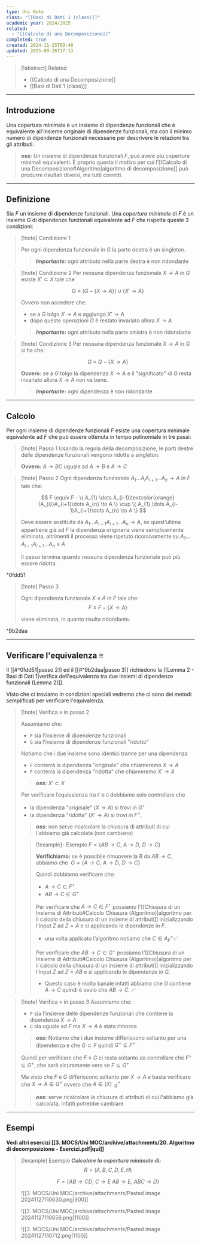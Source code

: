 ```yaml
---
type: Uni Note
class: "[[Basi di Dati 1 (class)]]"
academic year: 2024/2025
related:
  - "[[Calcolo di una Decomposizione]]"
completed: true
created: 2024-11-25T09:40
updated: 2025-09-26T17:13
---
```

>[!abstract] Related
>- [[Calcolo di una Decomposizione]]
>- [[Basi di Dati 1 (class)]]

---
## Introduzione

Una copertura minimale è un insieme di dipendenze funzionali che è equivalente all'insieme originale di dipendenze funzionali, ma con il minimo numero di dipendenze funzionali necessarie per descrivere le relazioni tra gli attributi.

>***oss:*** Un insieme di dipendenze funzionali $F$, può avere più coperture minimali equivalenti. È proprio questo il motivo per cui l’[[Calcolo di una Decomposizione#Algoritmo|algoritmo di decomposizione]] può produrre risultati diversi, ma tutti corretti.

---
## Definizione

Sia $F$ un insieme di dipendenze funzionali. Una *copertura minimale* di $F$ è un insieme $G$ di dipendenze funzionali equivalente ad $F$ che rispetta queste 3 condizioni:

>[!note] Condizione 1
>
>Per ogni dipendenza funzionale in $G$ la parte destra è un singleton. 
>
>>***Importante:*** ogni attributo nella parte destra è non ridondante

>[!note] Condizione 2
>Per nessuna dipendenza funzionale $X\to A$ in $G$ esiste $X’\subset X$ tale che 
>
>$$
>G\equiv (G - \{ X \to A \}) \cup \{ X'\to A \}
>$$ 
>
>Ovvero non accedere che:
>- se a $G$ tolgo $X \to A$ e aggiungo $X'\to A$ 
>- dopo queste operazioni $G$ è restato invariato allora $X \to A$
>  
>>***Importante:*** ogni attributo nella parte sinistra è non ridondante

>[!note] Condizione 3
>Per nessuna dipendenza funzionale $X\to A$ in $G$ si ha che: 
>
>$$
>G\equiv G-\{ X \to A \}
>$$ 
>
>
>**Ovvero:** se a $G$ tolgo la dipendenza $X\to A$ e il "significato" di $G$ resta invariato allora $X \to A$ non va bene.
>  
>>***Importante:*** ogni dipendenza è non ridondante

---
## Calcolo

Per ogni insieme di dipendenze funzionali $F$ esiste una copertura minimale equivalente ad $F$ che può essere ottenuta in tempo polinomiale in tre passi:

>[!note] Passo 1
>Usando la regola della decomposizione, le parti destre delle dipendenze funzionali vengono ridotte a singleton.
>
>**Ovvero:** $A\to BC$ uguale ad $A \to B$ e $A \to C$

>[!note] Passo 2
>Ogni dipendenza funzionale $A_{1} \dots A_{i}A_{i+1}\dots A_{n} \to A$ in $F$ tale che:
>
>$$
>F \equiv F - \{  A_{1} \dots A_{i-1}\textcolor{orange}{A_{i}}A_{i+1}\dots A_{n} \to A \} \cup \{  A_{1} \dots A_{i-1}A_{i+1}\dots A_{n} \to A \}
>$$
>
>Deve essere sostituita da $A_{1}\dots A_{i-1}A_{i+1}\dots A_{n} \to A$, se quest’ultima appartiene già ad $F$  la dipendenza originaria viene semplicemente eliminata, altrimenti il processo viene ripetuto ricorsivamente su $A_{1}\dots A_{i-1}A_{i+1}\dots A_{n} \equiv A$
>
>Il passo termina quando nessuna dipendenza funzionale può più essere ridotta.

^0fdd51

>[!note] Passo 3
>
>Ogni dipendenza funzionale $X \equiv A$ in $F$ tale che:
>$$
>F \equiv  F - \{ X \to  A \}
>$$
>
>viene eliminata, in quanto risulta ridondante.

^9b2daa

---
## Verificare l'equivalenza $\equiv$

Il [[#^0fdd51|passo 2]] ed il [[#^9b2daa|passo 3]] richiedono la [[Lemma 2 - Basi di Dati 1|verifica dell'equivalenza tra due insiemi di dipendenze funzionali (Lemma 2)]].

Visto che ci troviamo in condizioni speciali vedremo che ci sono dei metodi semplificati per verificare l'equivalenza.

>[!note] Verifica $\equiv$ in passo 2
>
>Assumiamo che:
>- `F` sia l’insieme di dipendenze funzionali
>- `G` sia l’insieme di dipendenze funzionali "ridotto"
>  
>  Notiamo che i due insieme sono identici tranne per una dipendenza
>- `F` conterrà la dipendenza "originale" che chiameremo $X\to A$
>- `F` conterrà la dipendenza "ridotta" che chiameremo $X'\to A$
>  
>>***oss:*** $X' \subset X$
>  
>  Per verificare l’equivalenza tra `F` e `G` dobbiamo solo controllare che 
>  - la dipendenza "originale" ($X\to A)$ si trovi in $G^{+}$
>  - la dipendenza "ridotta" ($X'\to A)$ si trovi in $F^{+}$.
>    
>>***oss:*** non serve ricalcolare la chiusura di attributi di cui l'abbiamo già calcolata (non cambiano)
>
>>[!example]- Esempio
>>$F = \{ AB \to C,\ A \to D,\ D \to C \}$
>>
>>**Verifichiamo:** se è possibile rimuovere la $B$ da $AB \to C$, abbiamo che $\ G = \{ A \to C,\ A \to D,\ D \to C \}$
>>
>>Quindi dobbiamo verificare che:
>>- $A \to C \in F^{+}$ 
>>- $AB \to C \in G^{+}$
>>
>>Per verificare che $A \to C \in F^{+}$ possiamo l'[[Chiusura di un Insieme di Attributi#Calcolo Chiusura (Algoritmo)|algoritmo per il calcolo della chiusura di un insieme di attributi]] inizializzando l'input $Z$ ad $Z = A$ e si applicando le dipendenze in $F$.
>>- una volta applicato l’algoritmo notiamo che $C\in A^{+}_{F}​$ ✅
>>
>>Per verificare che $AB \to C \in G^{+}$ possiamo l'[[Chiusura di un Insieme di Attributi#Calcolo Chiusura (Algoritmo)|algoritmo per il calcolo della chiusura di un insieme di attributi]] inizializzando l'input $Z$ ad $Z = AB$ e si applicando le dipendenze in $G$.
>>- Questo caso è molto banale infatti abbiamo che $G$ contiene $A \to C$ quindi è ovvio che $AB \to C$. ✅

>[!note] Verifica $\equiv$ in passo 3
>Assumiamo che:
>- `F` sia l'insieme delle dipendenze funzionali che contiene la dipendenza $X\to A$
>- `G` sia uguale ad $F$ ma $X\to A$ è stata rimossa
>  
>>***oss:*** Notiamo che i due insieme differiscono soltanto per una dipendenza e che $G \subset F$ quindi $G^{+} \subseteq F^{+}$
>
>Quindi per verificare che $F \equiv G$ ci resta soltanto da controllare che $F^{+} \subseteq G^{+}$, che sarà sicuramente vero se $F \subseteq G^{+}$
>
>Ma visto che $F$ e $G$ differiscono soltanto per $X \to A$ e basta verificare che $X \to A \in G^{+}$ ovvero che $A \in (X)^{+}_{\ \ G}$
>
>>***oss:*** serve ricalcolare la chiusura di attributi di cui l'abbiamo già calcolata, infatti potrebbe cambiare

---
## Esempi

**Vedi altri esercizi [[3. MOCS/Uni MOC/archive/attachments/20. Algoritmo di decomposizione - Esercizi.pdf|qui]]**

>[!example] Esempio
>***Calcolare la copertura minimale di:***
>$$
>R = (A,B,C,D,E,H)
>$$
>
>$$
>F = \{ AB \to CD,\ C \to E\ AB \to E,\ ABC \to D  \}
>$$
>
>![[3. MOCS/Uni MOC/archive/attachments/Pasted image 20241127110630.png|900]]
>
>![[3. MOCS/Uni MOC/archive/attachments/Pasted image 20241127110656.png|1100]]
>
>![[3. MOCS/Uni MOC/archive/attachments/Pasted image 20241127110712.png|1100]]

